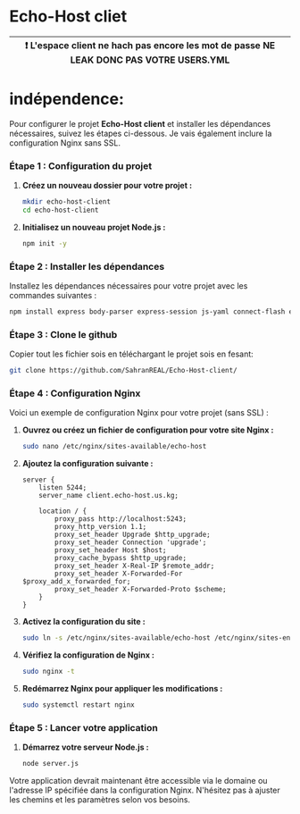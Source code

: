 # Echo-Host cliet
   | :exclamation:   L'espace client ne **hach** pas encore les mot de passe NE LEAK DONC PAS VOTRE USERS.YML                                             |
   |------------------------------------------------------------------------------------------------------------------------------------------------------|

# indépendence:
Pour configurer le projet **Echo-Host client** et installer les dépendances nécessaires, suivez les étapes ci-dessous. Je vais également inclure la configuration Nginx sans SSL.

### Étape 1 : Configuration du projet

1. **Créez un nouveau dossier pour votre projet :**
   ```bash
   mkdir echo-host-client
   cd echo-host-client
   ```

2. **Initialisez un nouveau projet Node.js :**
   ```bash
   npm init -y
   ```

### Étape 2 : Installer les dépendances

Installez les dépendances nécessaires pour votre projet avec les commandes suivantes :

```bash
npm install express body-parser express-session js-yaml connect-flash ejs uuid axios
```

### Étape 3 : Clone le github
Copier tout les fichier sois en téléchargant le projet sois en fesant:
```bash
git clone https://github.com/SahranREAL/Echo-Host-client/
```

### Étape 4 : Configuration Nginx

Voici un exemple de configuration Nginx pour votre projet (sans SSL) :

1. **Ouvrez ou créez un fichier de configuration pour votre site Nginx :**
   ```bash
   sudo nano /etc/nginx/sites-available/echo-host
   ```

2. **Ajoutez la configuration suivante :**

   ```nginx
   server {
       listen 5244;
       server_name client.echo-host.us.kg;

       location / {
           proxy_pass http://localhost:5243;
           proxy_http_version 1.1;
           proxy_set_header Upgrade $http_upgrade;
           proxy_set_header Connection 'upgrade';
           proxy_set_header Host $host;
           proxy_cache_bypass $http_upgrade;
           proxy_set_header X-Real-IP $remote_addr;
           proxy_set_header X-Forwarded-For $proxy_add_x_forwarded_for;
           proxy_set_header X-Forwarded-Proto $scheme;
       }
   }

   ```

3. **Activez la configuration du site :**
   ```bash
   sudo ln -s /etc/nginx/sites-available/echo-host /etc/nginx/sites-enabled/
   ```

4. **Vérifiez la configuration de Nginx :**
   ```bash
   sudo nginx -t
   ```

5. **Redémarrez Nginx pour appliquer les modifications :**
   ```bash
   sudo systemctl restart nginx
   ```

### Étape 5 : Lancer votre application

1. **Démarrez votre serveur Node.js :**
   ```bash
   node server.js
   ```

Votre application devrait maintenant être accessible via le domaine ou l'adresse IP spécifiée dans la configuration Nginx. N'hésitez pas à ajuster les chemins et les paramètres selon vos besoins.
